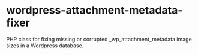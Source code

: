 wordpress-attachment-metadata-fixer
===================================

PHP class for fixing missing or corrupted _wp_attachment_metadata image sizes in a Wordpress database.
